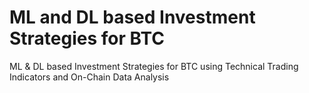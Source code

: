 # ML and DL based Investment Strategies for BTC
 ML & DL based Investment Strategies for BTC using Technical Trading Indicators and On-Chain Data Analysis
